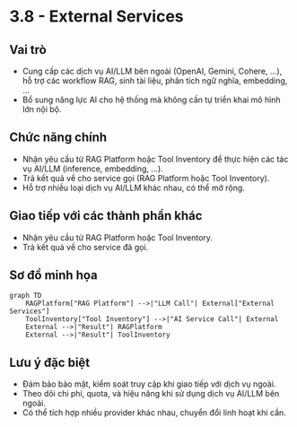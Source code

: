 # 3.8 - External Services

## Vai trò
- Cung cấp các dịch vụ AI/LLM bên ngoài (OpenAI, Gemini, Cohere, ...), hỗ trợ các workflow RAG, sinh tài liệu, phân tích ngữ nghĩa, embedding, ...
- Bổ sung năng lực AI cho hệ thống mà không cần tự triển khai mô hình lớn nội bộ.

## Chức năng chính
- Nhận yêu cầu từ RAG Platform hoặc Tool Inventory để thực hiện các tác vụ AI/LLM (inference, embedding, ...).
- Trả kết quả về cho service gọi (RAG Platform hoặc Tool Inventory).
- Hỗ trợ nhiều loại dịch vụ AI/LLM khác nhau, có thể mở rộng.

## Giao tiếp với các thành phần khác
- Nhận yêu cầu từ RAG Platform hoặc Tool Inventory.
- Trả kết quả về cho service đã gọi.

## Sơ đồ minh họa

```mermaid
graph TD
    RAGPlatform["RAG Platform"] -->|"LLM Call"| External["External Services"]
    ToolInventory["Tool Inventory"] -->|"AI Service Call"| External
    External -->|"Result"| RAGPlatform
    External -->|"Result"| ToolInventory
```

## Lưu ý đặc biệt
- Đảm bảo bảo mật, kiểm soát truy cập khi giao tiếp với dịch vụ ngoài.
- Theo dõi chi phí, quota, và hiệu năng khi sử dụng dịch vụ AI/LLM bên ngoài.
- Có thể tích hợp nhiều provider khác nhau, chuyển đổi linh hoạt khi cần. 